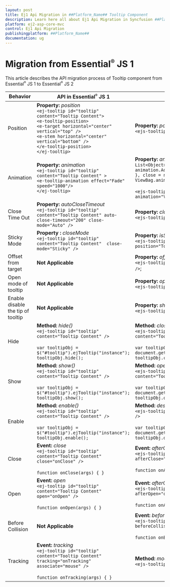 ```yaml
---
layout: post
title: Ej1 Api Migration in ##Platform_Name## Tooltip Component
description: Learn here all about Ej1 Api Migration in Syncfusion ##Platform_Name## Tooltip component of Syncfusion Essential JS 2 and more.
platform: ej2-asp-core-mvc
control: Ej1 Api Migration
publishingplatform: ##Platform_Name##
documentation: ug
---
```


# Migration from Essential<sup style="font-size:70%">&reg;</sup> JS 1

This article describes the API migration process of Tooltip component from Essential<sup style="font-size:70%">&reg;</sup> JS 1 to Essential<sup style="font-size:70%">&reg;</sup> JS 2

| Behavior | API in Essential<sup style="font-size:70%">&reg;</sup> JS 1 | API in Essential<sup style="font-size:70%">&reg;</sup> JS 2 |
| --- | --- | --- |
| Position | **Property:**  *position*  <br/> `<ej-tooltip id="tooltip" content="Tooltip Content">`<br/>`<e-tooltip-position>`<br/>`<e-target horizontal="center" vertical="top" />`<br/>`<e-stem horizontal="center" vertical="bottom" />`<br/>`</e-tooltip-position>`<br/>`</ej-tooltip>` | **Property:**  *position*  <br/> `<ejs-tooltip position="TopCenter" />` |
| Animation | **Property:**  *animation*  <br/> `<ej-tooltip id="tooltip" content="Tooltip Content" >`<br/>`<e-tooltip-animation effect="Fade" speed="1000"/>`<br/>`</ej-tooltip>` | **Property:**  *animation*  <br/> `List<Object> animation = new List<Object>();` <br/> `animation.Add(new { open = new { effect = "FadeIn" }, close = new { effect = "fadeOut" } });` <br/> `ViewBag.animation = animation;` <br/><br/>`<ejs-tooltip id="tooltip" animation="ViewBag.animation" />`|
| Close Time Out | **Property:**  *autoCloseTimeout*  <br/> `<ej-tooltip id="tooltip" content="Tooltip Content" auto-close-timeout="200" close-mode="Auto" />` | **Property:**  *closeDelay, openDelay*  <br/> `<ejs-tooltip id="tooltip" closeDelay="500" />` |
| Sticky Mode |**Property :**  *closeMode*  <br/> `<ej-tooltip id="tooltip" content="Tooltip Content"  close-mode="Sticky" />` |**Property:**  *isSticky*  <br/> `<ejs-tooltip id="tooltip" isSticky="true" position="TopCenter" />`|
| Offset from target |**Not Applicable**  | **Property:**  *offsetX/ offsetY*  <br/> `<ejs-tooltip id="tooltip" offsetX="10" offsetY="10" />`; |
| Open mode of tooltip | **Not Applicable** | **Property:**  *opensOn*  <br/> `<ejs-tooltip id="tooltip" opensOn="Click" />` |
| Enable disable the tip of tooltip | **Not Applicable** | **Property:**  *showTipPointer*  <br/> `<ejs-tooltip id="tooltip" showTipPointer="true" />` |
| Hide | **Method:**  *hide()*  <br/> `<ej-tooltip id="tooltip" content="Tooltip Content" />` <br/><br/> `var tooltipObj = $("#tooltip").ejTooltip("instance");` <br/> `tooltipObj.hide();`| **Method:**  *close()*  <br/> `<ejs-tooltip id="tooltip" opensOn="Custom" content="Tooltip Content" />` <br/> <br/> `var tooltipObj = document.getElementById('tooltip').ej2_instances[0];` <br/> `tooltipObj.close();`|
| Show | **Method:**  *show()*  <br/> `<ej-tooltip id="tooltip" content="Tooltip Content" />` <br/><br/> `var tooltipObj = $("#tooltip").ejTooltip("instance");` <br/> `tooltipObj.show();` | **Method:**  *open()*  <br/> `<ejs-tooltip id="tooltip" opensOn="Custom" content="Tooltip Content" />` <br/> <br/> `var tooltipObj = document.getElementById('tooltip').ej2_instances[0];` <br/> `tooltipObj.open();`|
| Enable | **Method:**  *enable()*  <br/> `<ej-tooltip id="tooltip" content="Tooltip Content" />` <br/><br/> `var tooltipObj = $("#tooltip").ejTooltip("instance");` <br/> `tooltipObj.enable();` | **Method:**  *destroy()*  <br/> `<ejs-tooltip id="tooltip" content="Tooltip Content" />` <br/> <br/> `var tooltipObj = document.getElementById('tooltip').ej2_instances[0];` <br/> `tooltipObj.destroy();` |
| Close | **Event:**  *close*  <br/> `<ej-tooltip id="tooltip" content="Tooltip Content" close="onClose" />` <br/> <br/> `function onClose(args) { }` | **Event:**  *afterClose*  <br/> `<ejs-tooltip id="tooltip" content="Tooltip Content" afterClose="onAfterClose" />` <br/> <br/> `function onAfterClose() { }` |
| Open | **Event:**  *open*  <br/>  `<ej-tooltip id="tooltip" content="Tooltip Content" open="onOpen" />` <br/> <br/> `function onOpen(args) { }`  | **Event:**  *afterOpen*  <br/> `<ejs-tooltip id="tooltip" content="Tooltip Content" afterOpen="onAfterOpen" />` <br/> <br/> `function onAfterOpen() { }`
| Before Collision | **Not Applicable** | **Event:**  *beforeCollision*  <br/> `<ejs-tooltip id="tooltip" content="Tooltip Content" beforeCollision="onBeforeCollision" />` <br/> <br/> `function onBeforeCollision() { }` |
| Tracking| **Event:**  *tracking*  <br/> `<ej-tooltip id="tooltip" content="Tooltip Content" tracking="onTracking" associate="mouse" />` <br/> <br/> `function onTracking(args) { }`  | **Method:**  *mouseTrail*  <br/> `<ejs-tooltip id="tooltip" mouseTrail="true" />` |
